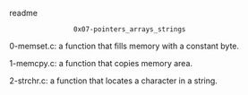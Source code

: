 readme

					0x07-pointers_arrays_strings

0-memset.c:  a function that fills memory with a constant byte.

1-memcpy.c: a function that copies memory area.

2-strchr.c: a function that locates a character in a string.
